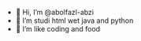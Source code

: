 - 👋 Hi, I’m @abolfazl-abzi
- 👀 I’m studi html wet java and python
- 🌱 I’m like coding and food


<!---
abolfazl-abzi/abolfazl-abzi is a ✨ special ✨ repository because its `README.md` (this file) appears on your GitHub profile.
You can click the Preview link to take a look at your changes.
--->
